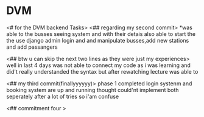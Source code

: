 # DVM
<# for the DVM backend Tasks>
<## regarding my second commit>
*was able to the busses seeing system and with their detais also able to start the the use  django admin login and and manipulate busses,add new stations and add passangers

<##  btw u can  skip the next two lines as they were just my experiences>
well in last 4 days was not able to connect my code as i was learning and did't really understanded the syntax
but after rewatching lecture was able to 

<## my third commit(finallyyyyyy)>
phase 1 completed 
login systenm and booking system are up and running 
thought could'nt implement both seperately after a lot of tries so i'am confuse

<## commitment four >
